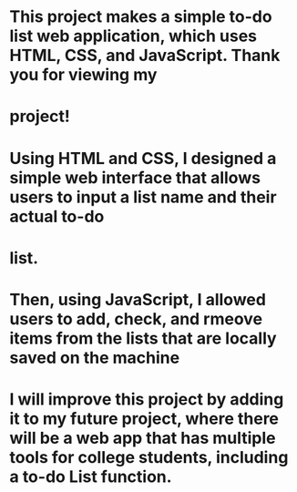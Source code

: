 # This project makes a simple to-do list web application, which uses HTML, CSS, and JavaScript. Thank you for viewing my
# project!

# Using HTML and CSS, I designed a simple web interface that allows users to input a list name and their actual to-do
# list. 

# Then, using JavaScript, I allowed users to add, check, and rmeove items from the lists that are locally saved on the machine

# I will improve this project by adding it to my future project, where there will be a web app that has multiple tools for college students, including a to-do List function.
